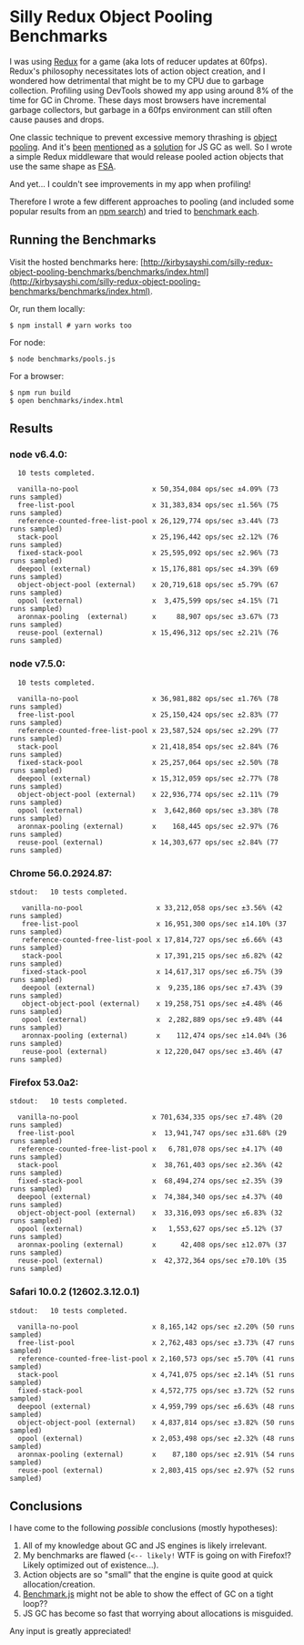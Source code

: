 Silly Redux Object Pooling Benchmarks
=====================================

I was using [Redux](https://github.com/reactjs/redux) for a game (aka lots of reducer updates at 60fps). Redux's philosophy necessitates lots of action object creation, and I wondered how detrimental that might be to my CPU due to garbage collection. Profiling using DevTools showed my app using around 8% of the time for GC in Chrome. These days most browsers have incremental garbage collectors, but garbage in a 60fps environment can still often cause pauses and drops.

One classic technique to prevent excessive memory thrashing is [object pooling](http://gameprogrammingpatterns.com/object-pool.html). And it's [been][1] [mentioned][2] as a [solution][3] for JS GC as well. So I wrote a simple Redux middleware that would release pooled action objects that use the same shape as [FSA](https://github.com/acdlite/flux-standard-action).

And yet... I couldn't see improvements in my app when profiling!

Therefore I wrote a few different approaches to pooling (and included some popular results from an [npm search](https://www.npmjs.com/search?q=object+pool)) and tried to [benchmark each](/benchmarks/pools.js).

Running the Benchmarks
----------------------

Visit the hosted benchmarks here: [http://kirbysayshi.com/silly-redux-object-pooling-benchmarks/benchmarks/index.html](http://kirbysayshi.com/silly-redux-object-pooling-benchmarks/benchmarks/index.html).

Or, run them locally:

```
$ npm install # yarn works too
```

For node:

```
$ node benchmarks/pools.js
```

For a browser:

```
$ npm run build
$ open benchmarks/index.html
```

Results
-------

### node v6.4.0:

```
  10 tests completed.

  vanilla-no-pool                  x 50,354,084 ops/sec ±4.09% (73 runs sampled)
  free-list-pool                   x 31,383,834 ops/sec ±1.56% (75 runs sampled)
  reference-counted-free-list-pool x 26,129,774 ops/sec ±3.44% (73 runs sampled)
  stack-pool                       x 25,196,442 ops/sec ±2.12% (76 runs sampled)
  fixed-stack-pool                 x 25,595,092 ops/sec ±2.96% (73 runs sampled)
  deepool (external)               x 15,176,881 ops/sec ±4.39% (69 runs sampled)
  object-object-pool (external)    x 20,719,618 ops/sec ±5.79% (67 runs sampled)
  opool (external)                 x  3,475,599 ops/sec ±4.15% (71 runs sampled)
  aronnax-pooling  (external)      x     88,907 ops/sec ±3.67% (73 runs sampled)
  reuse-pool (external)            x 15,496,312 ops/sec ±2.21% (76 runs sampled)
```

### node v7.5.0:

```
  10 tests completed.

  vanilla-no-pool                  x 36,981,882 ops/sec ±1.76% (78 runs sampled)
  free-list-pool                   x 25,150,424 ops/sec ±2.83% (77 runs sampled)
  reference-counted-free-list-pool x 23,587,524 ops/sec ±2.29% (77 runs sampled)
  stack-pool                       x 21,418,854 ops/sec ±2.84% (76 runs sampled)
  fixed-stack-pool                 x 25,257,064 ops/sec ±2.50% (78 runs sampled)
  deepool (external)               x 15,312,059 ops/sec ±2.77% (78 runs sampled)
  object-object-pool (external)    x 22,936,774 ops/sec ±2.11% (79 runs sampled)
  opool (external)                 x  3,642,860 ops/sec ±3.38% (78 runs sampled)
  aronnax-pooling (external)       x    168,445 ops/sec ±2.97% (76 runs sampled)
  reuse-pool (external)            x 14,303,677 ops/sec ±2.84% (77 runs sampled)
```

### Chrome 56.0.2924.87:

```
stdout:   10 tests completed.

   vanilla-no-pool                  x 33,212,058 ops/sec ±3.56% (42 runs sampled)
   free-list-pool                   x 16,951,300 ops/sec ±14.10% (37 runs sampled)
   reference-counted-free-list-pool x 17,814,727 ops/sec ±6.66% (43 runs sampled)
   stack-pool                       x 17,391,215 ops/sec ±6.82% (42 runs sampled)
   fixed-stack-pool                 x 14,617,317 ops/sec ±6.75% (39 runs sampled)
   deepool (external)               x  9,235,186 ops/sec ±7.43% (39 runs sampled)
   object-object-pool (external)    x 19,258,751 ops/sec ±4.48% (46 runs sampled)
   opool (external)                 x  2,282,889 ops/sec ±9.48% (44 runs sampled)
   aronnax-pooling (external)       x    112,474 ops/sec ±14.04% (36 runs sampled)
   reuse-pool (external)            x 12,220,047 ops/sec ±3.46% (47 runs sampled)
```

### Firefox 53.0a2:

```
stdout:   10 tests completed.

  vanilla-no-pool                  x 701,634,335 ops/sec ±7.48% (20 runs sampled)
  free-list-pool                   x  13,941,747 ops/sec ±31.68% (29 runs sampled)
  reference-counted-free-list-pool x   6,781,078 ops/sec ±4.17% (40 runs sampled)
  stack-pool                       x  38,761,403 ops/sec ±2.36% (42 runs sampled)
  fixed-stack-pool                 x  68,494,274 ops/sec ±2.35% (39 runs sampled)
  deepool (external)               x  74,384,340 ops/sec ±4.37% (40 runs sampled)
  object-object-pool (external)    x  33,316,093 ops/sec ±6.83% (32 runs sampled)
  opool (external)                 x   1,553,627 ops/sec ±5.12% (37 runs sampled)
  aronnax-pooling (external)       x      42,408 ops/sec ±12.07% (37 runs sampled)
  reuse-pool (external)            x  42,372,364 ops/sec ±70.10% (35 runs sampled)
```

### Safari 10.0.2 (12602.3.12.0.1)

```
stdout:   10 tests completed.

  vanilla-no-pool                  x 8,165,142 ops/sec ±2.20% (50 runs sampled)
  free-list-pool                   x 2,762,483 ops/sec ±3.73% (47 runs sampled)
  reference-counted-free-list-pool x 2,160,573 ops/sec ±5.70% (41 runs sampled)
  stack-pool                       x 4,741,075 ops/sec ±2.14% (51 runs sampled)
  fixed-stack-pool                 x 4,572,775 ops/sec ±3.72% (52 runs sampled)
  deepool (external)               x 4,959,799 ops/sec ±6.63% (48 runs sampled)
  object-object-pool (external)    x 4,837,814 ops/sec ±3.82% (50 runs sampled)
  opool (external)                 x 2,053,498 ops/sec ±2.32% (48 runs sampled)
  aronnax-pooling (external)       x    87,180 ops/sec ±2.91% (54 runs sampled)
  reuse-pool (external)            x 2,803,415 ops/sec ±2.97% (52 runs sampled)
```

Conclusions
-----------

I have come to the following _possible_ conclusions (mostly hypotheses):

1. All of my knowledge about GC and JS engines is likely irrelevant.
2. My benchmarks are flawed (`<-- likely!` WTF is going on with Firefox!? Likely optimized out of existence...).
3. Action objects are so "small" that the engine is quite good at quick allocation/creation.
4. [Benchmark.js](https://github.com/bestiejs/benchmark.js) might not be able to show the effect of GC on a tight loop??
5. JS GC has become so fast that worrying about allocations is misguided.

Any input is greatly appreciated!

[1]: https://www.html5rocks.com/en/tutorials/speed/static-mem-pools/
[2]: http://buildnewgames.com/garbage-collector-friendly-code/
[3]: http://radar.oreilly.com/2013/10/the-joys-of-static-memory-javascript.html